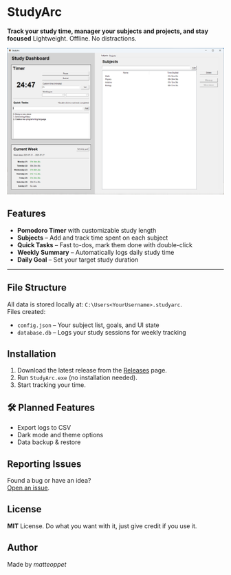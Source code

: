 # StudyArc

**Track your study time, manager your subjects and projects, and stay focused**
Lightweight. Offline. No distractions.

![StudyArc Screenshot](./assets/screenshot_1.png)  

## Features
- **Pomodoro Timer** with customizable study length
- **Subjects** – Add and track time spent on each subject
- **Quick Tasks** – Fast to-dos, mark them done with double-click
- **Weekly Summary** – Automatically logs daily study time
- **Daily Goal** – Set your target study duration

---

## File Structure
All data is stored locally at: `C:\Users<YourUsername>.studyarc`.<br>
Files created:
- `config.json` – Your subject list, goals, and UI state
- `database.db` – Logs your study sessions for weekly tracking


## Installation

1. Download the latest release from the [Releases](https://github.com/matteoppet/studyarc/releases) page.
2. Run `StudyArc.exe` (no installation needed).
3. Start tracking your time.

## 🛠 Planned Features

- Export logs to CSV
- Dark mode and theme options
- Data backup & restore

## Reporting Issues

Found a bug or have an idea?  
[Open an issue](https://github.com/matteoppet/studyarc/issues).

## License

**MIT** License. Do what you want with it, just give credit if you use it.

## Author

Made by _matteoppet_